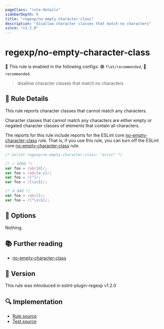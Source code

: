 ```yaml
---
pageClass: "rule-details"
sidebarDepth: 0
title: "regexp/no-empty-character-class"
description: "disallow character classes that match no characters"
since: "v1.2.0"
---
```

# regexp/no-empty-character-class

💼 This rule is enabled in the following configs: 🟢 `flat/recommended`, 🔵 `recommended`.

<!-- end auto-generated rule header -->

> disallow character classes that match no characters

## :book: Rule Details

This rule reports character classes that cannot match any characters.

Character classes that cannot match any characters are either empty or negated character classes of elements that contain all characters.

The reports for this rule include reports for the ESLint core [no-empty-character-class] rule. That is, if you use this rule, you can turn off the ESLint core [no-empty-character-class] rule.

<eslint-code-block>

```js
/* eslint regexp/no-empty-character-class: "error" */

/* ✓ GOOD */
var foo = /abc[d]/;
var foo = /abc[a-z]/;
var foo = /[^]/;
var foo = /[\s\S]/;

/* ✗ BAD */
var foo = /abc[]/;
var foo = /[^\s\S]/;
```

</eslint-code-block>

## :wrench: Options

Nothing.

## :books: Further reading

- [no-empty-character-class]

[no-empty-character-class]: https://eslint.org/docs/rules/no-empty-character-class

## :rocket: Version

This rule was introduced in eslint-plugin-regexp v1.2.0

## :mag: Implementation

- [Rule source](https://github.com/ota-meshi/eslint-plugin-regexp/blob/master/lib/rules/no-empty-character-class.ts)
- [Test source](https://github.com/ota-meshi/eslint-plugin-regexp/blob/master/tests/lib/rules/no-empty-character-class.ts)
